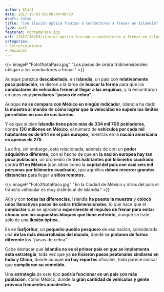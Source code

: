 ```yaml
---
author: Staff
date: 2017-10-03 08:09:40+00:00
draft: false
title: "Con ilusión óptica fuerzan a conductores a frenar en Islandia"
type: post
featured: PortadaPaso.jpg
url: /2017/10/03/ilusion-optica-fuerzan-a-conductores-a-frenar-en-islandia/
categories:
- Entretenimiento
- Nacional
---
```


{{< imageP "Foto1NotaPaso.jpg" "Los pasos de cebra tridimensionales obligan a los conductores a frenar." >}}

Aunque parezca **descabellado,** en **Islandia**, un país con **relativamente poca población**, se dieron a la tarea de **buscar la forma** para que los **conductores de vehículos frenen al llegar a las esquinas**, y la encontraron en unos muy **peculiares “pasos de cebra”.**

Aunque **no se compara con México en ningún indicador**, Islandia ha dado **la muestra al mundo** de **cómo lograr que la velocidad no supere los límites permitidos en uno de sus barrios.**

Y es que si bien **Islandia tiene poco más de 334 mil 700 pobladores**, contra **130 millones en México**, el número de **vehículos por cada mil habitantes es de 644 en el país europeo**, mientras en la **nación americana es apenas de 275.**

La cifra, sin embargo, está relacionada, además de con un **poder adquisitivo diferente**, con el hecho de que en **la nación europea hay tan poca población**, un promedio de **tres habitantes por kilómetro cuadrado**, contra **61 en México** (con sitios como la **capital del país con casi seis mil personas por kilómetro cuadrado**), que aquéllos **deben recorrer grandes distancias** para llegar a **sitios remotos.**

{{< imageP "Foto2NotaPaso.jpg" "En la Ciudad de México y otras del país el tránsito vehicular es muy distinto al de Islandia." >}}

Aún y con **todas las diferencias**, Islandia **ha puesto la muestra** y **colocó unos llamativos pasos de cebra tridimensionales**, lo que hace que el **conductor** que se aproxima **experimente el impulso de frenar para evitar chocar con los supuestos bloques que tiene enfrente**, aunque se trate sólo de una **ilusión óptica.**

Es en **Ísafjörður**, un **pequeño pueblo pesquero** de esa nación, considerada una **de las más desarrolladas del mundo**, donde se **pintaron de forma diferente** los “pasos de cebra”.

Cabe destacar que **Islandia no es el primer país en que se implementa esta estrategia**, toda vez que ya **se hicieron pasos peatonales similares en India y China**, donde aunque **no hay reportes** oficiales, todo parece indicar que **cumplieron su cometido.**

Una **estrategia** de este tipo **podría funcionar en un país con más población**, como México, donde la **gran cantidad de vehículos y gente provoca frecuentes accidentes.**		
